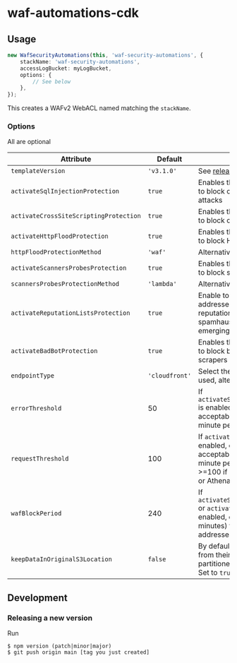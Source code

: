 # waf-automations-cdk

## Usage

```typescript
new WafSecurityAutomations(this, 'waf-security-automations', {
    stackName: 'waf-security-automations',
    accessLogBucket: myLogBucket,
    options: {
        // See below
    },
});
```

This creates a WAFv2 WebACL named matching the `stackName`.

### Options

All are optional

| Attribute                              | Default        | Description                                                                                                                                                           |
| ---------                              | -------        | -----------                                                                                                                                                           |
| `templateVersion`                      | `'v3.1.0'`     | See [releases](https://github.com/awslabs/aws-waf-security-automations/releases).                                                                                     |
| `activateSqlInjectionProtection`       | `true`         | Enables the component designed to block common SQL injection attacks                                                                                                  |
| `activateCrossSiteScriptingProtection` | `true`         | Enables the component designed to block common XSS attacks                                                                                                            |
| `activateHttpFloodProtection`          | `true`         | Enables the component designed to block HTTP flood attacks                                                                                                            |
| `httpFloodProtectionMethod`            | `'waf'`        | Alternatives: `'lambda'` or `'athena'`                                                                                                                                |
| `activateScannersProbesProtection`     | `true`         | Enables the component designed to block scanners and probes                                                                                                           |
| `scannersProbesProtectionMethod`       | `'lambda'`     | Alternative: `'athena'`                                                                                                                                               |
| `activateReputationListsProtection`    | `true`         | Enable to block requests from IP addresses on third-party reputation lists (supported lists: spamhaus, torproject, and emergingthreats).                              |
| `activateBadBotProtection`             | `true`         | Enables the component designed to block bad bots and content scrapers                                                                                                 |
| `endpointType`                         | `'cloudfront'` | Select the type of resource being used, alternative: `'alb'`                                                                                                          |
| `errorThreshold`                       | 50             | If `activateScannersProbesProtection` is enabled, enter the maximum acceptable bad requests per minute per IP.                                                        |
| `requestThreshold`                     | 100            | If `activateHttpFloodProtection` is enabled, enter the maximum acceptable requests per FIVE-minute period per IP address. >=100 if using WAF, >0 if Lambda or Athena. |
| `wafBlockPeriod`                       | 240            | If `activateScannersProbesProtection` or `activateHttpFloodProtection` is enabled, enter the period (in minutes) to block applicable IP addresses.                    |
| `keepDataInOriginalS3Location`         | `false`        | By default log files will be moved from their original location to a partitioned folder structure in s3. Set to `true` to copy instead.                               |

## Development

### Releasing a new version

Run
```
$ npm version (patch|minor|major)
$ git push origin main [tag you just created]
```
